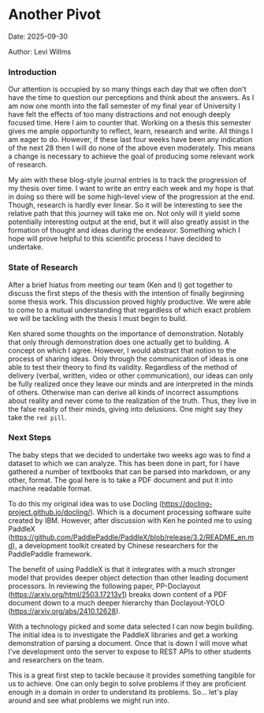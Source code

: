 # Another Pivot

Date: 2025-09-30

Author: Levi Willms

### Introduction

Our attention is occupied by so many things each day that we often don't have the time to question our perceptions and think about the answers. As I am now one month into the fall semester of my final year of University I have felt the effects of too many distractions and not enough deeply focused time. Here I aim to counter that. Working on a thesis this semester gives me ample opportunity to reflect, learn, research and write. All things I am eager to do. However, if these last four weeks have been any indication of the next 28 then I will do none of the above even moderately. This means a change is necessary to achieve the goal of producing some relevant work of research.

My aim with these blog-style journal entries is to track the progression of my thesis over time. I want to write an entry each week and my hope is that in doing so there will be some high-level view of the progression at the end. Though, research is hardly ever linear. So it will be interesting to see the relative path that this journey will take me on. Not only will it yield some potentially interesting output at the end, but it will also greatly assist in the formation of thought and ideas during the endeavor. Something which I hope will prove helpful to this scientific process I have decided to undertake.

### State of Research

After a brief hiatus from meeting our team (Ken and I) got together to discuss the first steps of the thesis with the intention of finally beginning some thesis work. This discussion proved highly productive. We were able to come to a mutual understanding that regardless of which exact problem we will be tackling with the thesis I must begin to build.

Ken shared some thoughts on the importance of demonstration. Notably that only through demonstration does one actually get to building. A concept on which I agree. However, I would abstract that notion to the process of sharing ideas. Only through the communication of ideas is one able to test their theory to find its validity. Regardless of the method of delivery (verbal, written, video or other communication), our ideas can only be fully realized once they leave our minds and are interpreted in the minds of others. Otherwise man can derive all kinds of incorrect assumptions about reality and never come to the realization of the truth. Thus, they live in the false reality of their minds, giving into delusions. One might say they take the `red pill`.

### Next Steps

The baby steps that we decided to undertake two weeks ago was to find a dataset to which we can analyze. This has been done in part, for I have gathered a number of textbooks that can be parsed into markdown, or any other, format. The goal here is to take a PDF document and put it into machine readable format.

To do this my original idea was to use Docling (https://docling-project.github.io/docling/). Which is a document processing software suite created by IBM. However, after discussion with Ken he pointed me to using PaddleX (https://github.com/PaddlePaddle/PaddleX/blob/release/3.2/README_en.md), a development toolkit created by Chinese researchers for the PaddlePaddle framework.

The benefit of using PaddleX is that it integrates with a much stronger model that provides deeper object detection than other leading document processors. In reviewing the following paper, PP-Doclayout (https://arxiv.org/html/2503.17213v1) breaks down content of a PDF document down to a much deeper hierarchy than Doclayout-YOLO (https://arxiv.org/abs/2410.12628).

With a technology picked and some data selected I can now begin building. The initial idea is to investigate the PaddleX libraries and get a working demonstration of parsing a document. Once that is down I will move what I've development onto the server to expose to REST APIs to other students and researchers on the team.

This is a great first step to tackle because it provides something tangible for us to achieve. One can only begin to solve problems if they are proficient enough in a domain in order to understand its problems. So... let's play around and see what problems we might run into.

